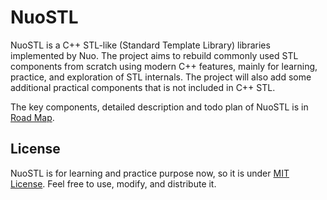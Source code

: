 # NuoSTL

NuoSTL is a C++ STL-like (Standard Template Library) libraries implemented by Nuo.
The project aims to rebuild commonly used STL components from scratch using modern C++ features, mainly for learning, practice, and exploration of STL internals.
The project will also add some additional practical components that is not included in C++ STL. 

The key components, detailed description and todo plan of NuoSTL is in [Road Map](./doc/RoadMap.md).

## License

NuoSTL is for learning and practice purpose now, so it is under [MIT License](LICENSE). Feel free to use, modify, and distribute it.